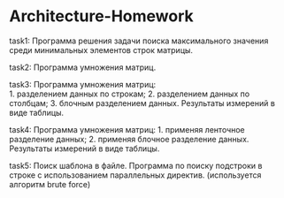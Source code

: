 # Architecture-Homework

task1: Программа решения задачи поиска максимального значения среди минимальных элементов строк матрицы.

task2: Программа умножения матриц.

task3: Программа умножения матриц:  
		1. разделением данных по строкам;
		2. разделением данных по столбцам;
		3. блочным разделением данных.
		Результаты измерений в виде таблицы.

task4: Программа умножения матриц:
		1. применяя ленточное разделение данных;
		2. применяя блочное разделение данных.
		Результаты измерений в виде таблицы.

task5: Поиск шаблона в файле. Программа по поиску подстроки в строке с использованием параллельных директив. (используется алгоритм brute force)
